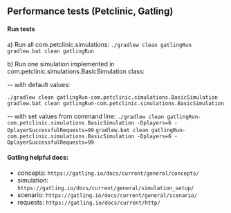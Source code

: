 ## Performance tests (Petclinic, Gatling)

#### Run tests
a) Run all com.petclinic.simulations:
``./gradlew clean gatlingRun``
``gradlew.bat clean gatlingRun``

b) Run one simulation implemented in com.petclinic.simulations.BasicSimulation class:
  
-- with default values:

`./gradlew clean gatlingRun-com.petclinic.simulations.BasicSimulation`
`gradlew.bat clean gatlingRun-com.petclinic.simulations.BasicSimulation`

-- with set values from command line:
`./gradlew clean gatlingRun-com.petclinic.simulations.BasicSimulation -Dplayers=6 -DplayerSuccessfulRequests=99`
`gradlew.bat clean gatlingRun-com.petclinic.simulations.BasicSimulation -Dplayers=6 -DplayerSuccessfulRequests=99`

#### Gatling helpful docs:
- concepts: `https://gatling.io/docs/current/general/concepts/`
- simulation: `https://gatling.io/docs/current/general/simulation_setup/`
- scenario: `https://gatling.io/docs/current/general/scenario/`
- requests: `https://gatling.io/docs/current/http/`

